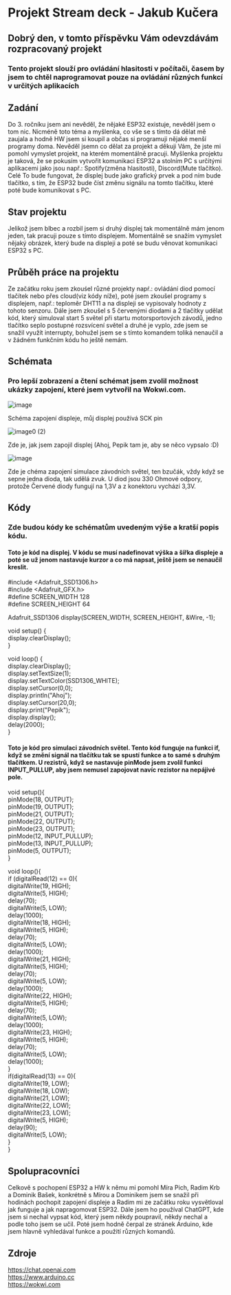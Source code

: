 # Projekt Stream deck - Jakub Kučera
## Dobrý den, v tomto příspěvku Vám odevzdávám rozpracovaný projekt
### Tento projekt slouží pro ovládání hlasitosti v počítači, časem by jsem to chtěl naprogramovat pouze na ovládání různých funkcí v určitých aplikacích

## Zadání
Do 3. ročníku jsem ani nevěděl, že nějaké ESP32 existuje, nevěděl jsem o tom nic. Nicméně toto téma a myšlenka, co vše se s tímto dá dělat mě zaujala a hodně HW jsem si koupil a občas si programuji nějaké menší programy doma. Nevěděl jsemn co dělat za projekt a děkuji Vám, že jste mi pomohl vymyslet projekt, na kterém momentálně pracuji. Myšlenka projektu je taková, že se pokusím vytvořit komunikaci ESP32 a stolním PC s určitými aplikacemi jako jsou např.: Spotify(změna hlasitosti), Discord(Mute tlačítko). Celé To bude fungovat, že displej bude jako grafický prvek a pod ním bude tlačítko, s tím, že ESP32 bude číst změnu signálu na tomto tlačítku, které poté bude komunikovat s PC.
## Stav projektu 
Jelikož jsem blbec a rozbil jsem si druhý displej tak momentálně mám jenom jeden, tak pracuji pouze s tímto displejem. Momentálně se snažím vymyslet nějaký obrázek, který bude na displeji a poté se budu věnovat komunikaci ESP32 s PC. 
## Průběh práce na projektu
Ze začátku roku jsem zkouśel různé projekty napŕ.: ovládání diod pomocí tlačítek nebo přes cloud(viz kódy níže), poté jsem zkoušel programy s displejem, např.: teploměr DHT11 a na displeji se vypisovaly hodnoty z tohoto senzoru. Dále jsem zkoušel s 5 červenými diodami a 2 tlačítky udělat kód, který simuloval start 5 světel při startu motorsportových závodů, jedno tlačítko seplo postupné rozsvícení světel a druhé je vyplo, zde jsem se snažil využít interrupty, bohužel jsem se s tímto komandem toliká nenaučil a v žádném funkčním kódu ho ještě nemám. 
## Schémata
### Pro lepší zobrazení a čtení schémat jsem zvolil možnost ukázky zapojení, které jsem vytvořil na Wokwi.com. 
![image](https://github.com/Vajco06/Projekt1/assets/154622913/bda0052e-48dd-48d4-b043-1e01e8d0d1b1)

Schéma zapojení displeje, můj displej používá SCK pin


![image0 (2)](https://github.com/Vajco06/Projekt1/assets/154622913/f6ab5f72-f40c-4224-b8a0-2ee1c3b87c09) 

Zde je, jak jsem zapojil displej (Ahoj, Pepik tam je, aby se něco vypsalo :D)


![image](https://github.com/Vajco06/Projekt1/assets/154622913/ea55dc36-165a-42a3-a16a-a4719aea1156)


Zde je chéma zapojení simulace závodních světel, ten bzučák, vždy když se sepne jedna dioda, tak udělá zvuk. U diod jsou 330 Ohmové odpory, protože Červené diody fungují na 1,3V a z konektoru vychází 3,3V.

## Kódy
### Zde budou kódy ke schématům uvedeným výše a kratší popis kódu. 


#### Toto je kód na displej. V kódu se musí nadefinovat výška a šířka displeje a poté se už jenom nastavuje kurzor a co má napsat, ještě jsem se nenaučil kreslit.  

#include <Adafruit_SSD1306.h>  
#include <Adafruit_GFX.h>  
#define SCREEN_WIDTH 128   
#define SCREEN_HEIGHT 64   

Adafruit_SSD1306 display(SCREEN_WIDTH, SCREEN_HEIGHT, &Wire, -1);  

void setup() {  
  display.clearDisplay();  
}  
  
void loop() {  
  display.clearDisplay();  
  display.setTextSize(1);  
  display.setTextColor(SSD1306_WHITE);  
  display.setCursor(0,0);  
  display.println("Ahoj");  
  display.setCursor(20,0);  
  display.print("Pepik");  
  display.display();  
  delay(2000);  
}  


#### Toto je kód pro simulaci závodních světel. Tento kód funguje na funkci if, když se změní signál na tlačítku tak se spustí funkce a to samé s druhým tlačítkem. U rezistrů, když se nastavuje pinMode jsem zvolil funkci INPUT_PULLUP, aby jsem nemusel zapojovat navíc rezistor na nepájivé pole.

  
void setup(){  
  pinMode(18, OUTPUT);  
  pinMode(19, OUTPUT);  
  pinMode(21, OUTPUT);  
  pinMode(22, OUTPUT);  
  pinMode(23, OUTPUT);  
  pinMode(12, INPUT_PULLUP);  
  pinMode(13, INPUT_PULLUP);  
  pinMode(5, OUTPUT);  
}  
  
void loop(){  
  if (digitalRead(12) == 0){  
    digitalWrite(19, HIGH);  
    digitalWrite(5, HIGH);  
    delay(70);  
    digitalWrite(5, LOW);  
    delay(1000);  
    digitalWrite(18, HIGH);  
    digitalWrite(5, HIGH);  
    delay(70);  
    digitalWrite(5, LOW);  
    delay(1000);  
    digitalWrite(21, HIGH);  
    digitalWrite(5, HIGH);  
    delay(70);  
    digitalWrite(5, LOW);  
    delay(1000);  
    digitalWrite(22, HIGH);  
    digitalWrite(5, HIGH);  
    delay(70);  
    digitalWrite(5, LOW);  
    delay(1000);  
    digitalWrite(23, HIGH);  
    digitalWrite(5, HIGH);  
    delay(70);  
    digitalWrite(5, LOW);  
    delay(1000);  
  }  
  if(digitalRead(13) == 0){  
    digitalWrite(19, LOW);  
    digitalWrite(18, LOW);  
    digitalWrite(21, LOW);  
    digitalWrite(22, LOW);  
    digitalWrite(23, LOW);  
    digitalWrite(5, HIGH);  
    delay(90);  
    digitalWrite(5, LOW);  
  }  
}  

## Spolupracovníci
Celkově s pochopení ESP32 a HW k němu mi pomohl Míra Pich, Radim Krb a Dominik Bašek, konkrétně s Mírou a Dominikem jsem se snažil při hodinách pochopit zapojení displeje a Radim mi ze začátku roku vysvětloval jak funguje a jak napragomovat ESP32. Dále jsem ho používal ChatGPT, kde jsem si nechal vypsat kód, který jsem někdy poupravil, někdy nechal a podle toho jsem se učil. Poté jsem hodně čerpal ze stránek Arduino, kde jsem hlavně vyhledával funkce a použití různých komandů. 
## Zdroje
https://chat.openai.com  
https://www.arduino.cc     
https://wokwi.com 
